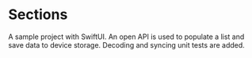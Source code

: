 # Sections
A sample project with SwiftUI. An open API is used to populate a list and save data to device storage. Decoding and syncing unit tests are added.
